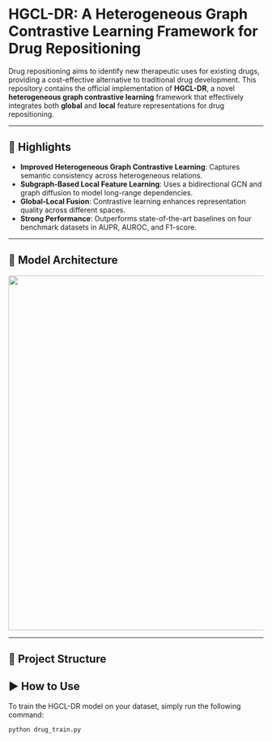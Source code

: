 # HGCL-DR: A Heterogeneous Graph Contrastive Learning Framework for Drug Repositioning

Drug repositioning aims to identify new therapeutic uses for existing drugs, providing a cost-effective alternative to traditional drug development. This repository contains the official implementation of **HGCL-DR**, a novel **heterogeneous graph contrastive learning** framework that effectively integrates both **global** and **local** feature representations for drug repositioning.

---

## 🌟 Highlights

- **Improved Heterogeneous Graph Contrastive Learning**: Captures semantic consistency across heterogeneous relations.
- **Subgraph-Based Local Feature Learning**: Uses a bidirectional GCN and graph diffusion to model long-range dependencies.
- **Global-Local Fusion**: Contrastive learning enhances representation quality across different spaces.
- **Strong Performance**: Outperforms state-of-the-art baselines on four benchmark datasets in AUPR, AUROC, and F1-score.

---

## 🧠 Model Architecture

<!-- Insert your model diagram here -->
<!-- For example: ![HGCL-DR Architecture](./figures/hgcl_dr_model.png) -->
<p align="center"><img src="model (2).jpg" width="700"></p>

---

## 📁 Project Structure

## ▶️ How to Use

To train the HGCL-DR model on your dataset, simply run the following command:

```bash
python drug_train.py
